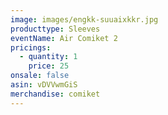 ```yaml
---
image: images/engkk-suuaixkkr.jpg
producttype: Sleeves
eventName: Air Comiket 2
pricings:
  - quantity: 1
    price: 25
onsale: false
asin: vDVVwmGiS
merchandise: comiket
---
```

